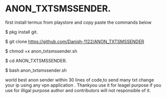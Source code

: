 # ANON_TXTSMSSENDER.

first install termux from playstore and copy paste the commands below

$ pkg install git.

$ git clone https://github.com/Danish-1122/ANON_TXTSMSSENDER

$ chmod +x anon_txtsmssender.sh

$ cd ANON_TXTSMSSENDER.

$ bash anon_txtsmssender.sh

world best anon sender within 30 lines of code,to send many txt change your ip using any vpn application .
Thankyou use it for leagel purpose if you use for illigal purpose author and contributors will not responsible of it.
